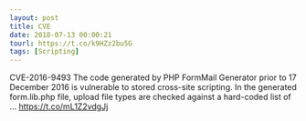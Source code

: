```yaml
---
layout: post
title: CVE
date: 2018-07-13 00:00:21
tourl: https://t.co/k9HZz2bu5G
tags: [Scripting]
---
```

CVE-2016-9493 The code generated by PHP FormMail Generator prior to 17 December 2016 is vulnerable to stored cross-site scripting. In the generated form.lib.php file, upload file types are checked against a hard-coded list of ... https://t.co/mL1Z2vdgJj